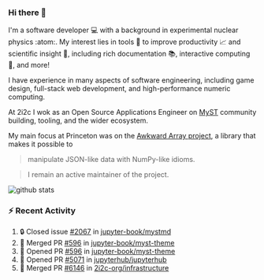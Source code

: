 ### Hi there 👋 

I'm a software developer 💻 with a background in experimental nuclear physics :atom:. My interest lies in tools :wrench: to improve productivity :chart_with_upwards_trend: and scientific insight :telescope:, including rich documentation 📚, interactive computing 🧮, and more! 

I have experience in many aspects of software engineering, including game design, full-stack web development, and high-performance numeric computing. 

At 2i2c I wok as an Open Source Applications Engineer on [MyST](https://github.com/jupyter-book/mystmd) community building, tooling, and the wider ecosystem. 

My main focus at Princeton was on the [Awkward Array project](awkward-array.org/), a library that makes it possible to 
> manipulate JSON-like data with NumPy-like idioms.

> I remain an active maintainer of the project. 

![github stats](https://github-readme-stats.vercel.app/api?username=agoose77&show_icons=true&hide_rank=true&hide_title=true&bg_color=30,e76445,904e95&text_color=efe3ec&icon_color=efe3ec)
<!--
**agoose77/agoose77** is a ✨ _special_ ✨ repository because its `README.md` (this file) appears on your GitHub profile.

Here are some ideas to get you started:

- 🔭 I’m currently working on ...
- 🌱 I’m currently learning ...
- 👯 I’m looking to collaborate on ...
- 🤔 I’m looking for help with ...
- 💬 Ask me about ...
- 📫 How to reach me: ...
- 😄 Pronouns: ...
- ⚡ Fun fact: ...
-->

### :zap: Recent Activity

<!--START_SECTION:activity-->
1. 🔒 Closed issue [#2067](https://github.com/jupyter-book/mystmd/issues/2067) in [jupyter-book/mystmd](https://github.com/jupyter-book/mystmd)
2. 🎉 Merged PR [#596](https://github.com/jupyter-book/myst-theme/pull/596) in [jupyter-book/myst-theme](https://github.com/jupyter-book/myst-theme)
3. 💪 Opened PR [#596](https://github.com/jupyter-book/myst-theme/pull/596) in [jupyter-book/myst-theme](https://github.com/jupyter-book/myst-theme)
4. 💪 Opened PR [#5071](https://github.com/jupyterhub/jupyterhub/pull/5071) in [jupyterhub/jupyterhub](https://github.com/jupyterhub/jupyterhub)
5. 🎉 Merged PR [#6146](https://github.com/2i2c-org/infrastructure/pull/6146) in [2i2c-org/infrastructure](https://github.com/2i2c-org/infrastructure)
<!--END_SECTION:activity-->
